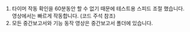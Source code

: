 1. 타이머 작동 확인을 60분동안 할 수 없기 때문에 테스트용 스피드 조절 했습니다. 영상에서는 빠르게 작동합니다. (코드 주석 참조)
2. 모든 중간보고서와 기능 동작 영상은 중간보고서 폴더에 있습니다.
